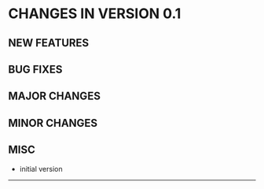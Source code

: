 # CHANGES IN VERSION 0.1

## NEW FEATURES

## BUG FIXES

## MAJOR CHANGES

## MINOR CHANGES

## MISC

- initial version

-----
